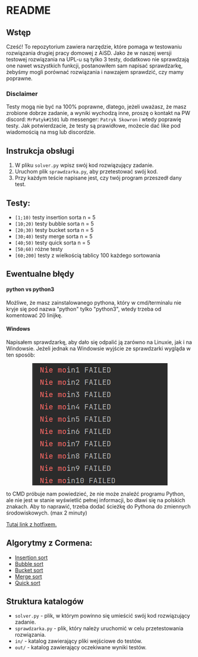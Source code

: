# README

## Wstęp

Cześć! To repozytorium zawiera narzędzie, które pomaga w testowaniu rozwiązania drugiej pracy domowej z AiSD.
Jako że w naszej wersji testowej rozwiązania na UPL-u są tylko 3 testy, dodatkowo nie sprawdzają one nawet wszystkich funkcji,
postanowiłem sam napisać sprawdzarkę, żebyśmy mogli porównać rozwiązania i nawzajem sprawdzić, czy mamy poprawne.

### Disclaimer
Testy mogą nie być na 100% poprawne, dlatego, jeżeli uważasz, że masz zrobione dobrze zadanie,
a wyniki wychodzą inne,
proszę o kontakt na PW discord: `MrPatyk#1501` lub messenger: `Patryk Skowron`
i wtedy poprawię testy. Jak potwierdzacie, że testy są prawidłowe, możecie dać like pod wiadomością na msg lub discordzie.

## Instrukcja obsługi

1. W pliku `solver.py` wpisz swój kod rozwiązujący zadanie.
2. Uruchom plik `sprawdzarka.py`, aby przetestować swój kod.
3. Przy każdym teście napisane jest, czy twój program przeszedł dany test.

## Testy:

- `[1;10)` testy insertion sorta n = 5
- `[10;20)` testy bubble sorta n = 5
- `[20;30)` testy bucket sorta n = 5
- `[30;40)` testy merge sorta n = 5 
- `[40;50)` testy quick sorta n = 5
- `[50;60)` różne testy
- `[60;200]` testy z wielkością tablicy 100 każdego sortowania


## Ewentualne błędy
#### python vs python3
Możliwe, że masz zainstalowanego pythona, który w cmd/terminalu nie kryje się
pod nazwa "python" tylko "python3", wtedy trzeba od komentować 20 linijkę.

#### Windows
Napisałem sprawdzarkę, aby dało się odpalić ją zarówno na Linuxie, jak i na Windowsie. Jeżeli jednak na Windowsie wyjście ze sprawdzarki wygląda w ten sposób:

<img src="windows.png" alt="zdjęcie" style="display: block; margin: 0 auto;">

to CMD próbuje nam powiedzieć, że nie może znaleźć programu Python, ale nie jest w stanie wyświetlić pełnej informacji, bo dławi się na polskich znakach. Aby to naprawić, trzeba dodać ścieżkę do Pythona do zmiennych środowiskowych. (max 2 minuty)

[Tutaj link z hotfixem.](https://inferiordatascience.com/jak-dodac-pythona-do-path-windows-10/)

## Algorytmy z Cormena:
- [Insertion sort](https://imgur.com/a/4Nu0pDW)
- [Bubble sort](https://imgur.com/a/eibt5gK)
- [Bucket sort](https://imgur.com/a/yTPMHTM)
- [Merge sort](https://imgur.com/a/Av4uRTR)
- [Quick sort](https://imgur.com/a/lB7yeJo)

## Struktura katalogów

- `solver.py` - plik, w którym powinno się umieścić swój kod rozwiązujący zadanie.
- `sprawdzarka.py` - plik, który należy uruchomić w celu przetestowania rozwiązania.
- `in/` - katalog zawierający pliki wejściowe do testów.
- `out/` - katalog zawierający oczekiwane wyniki testów.

